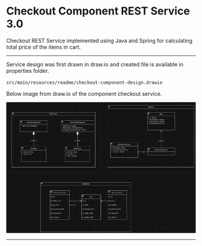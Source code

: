 # Checkout Component REST Service 3.0

Checkout REST Service implemented using Java and Spring for calculating total price of the items in cart.

---

Service design was first drawn in draw.io and created file is available in properties folder.
```
src/main/resources/readme/checkout-component-design.drawio
``` 
Below image from draw.io of the component checkout service.

<img src="src/main/resources/readme/RestAPI.png" alt="Link to" title="Link to" />

---

